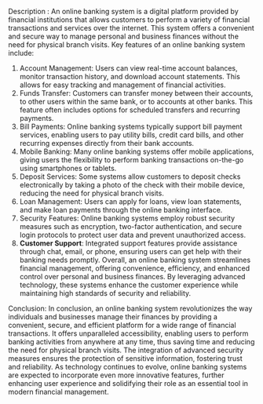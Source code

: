 Description :
An online banking system is a digital platform provided by financial institutions that allows customers to perform a variety of financial transactions and services over the internet. This system offers a convenient and secure way to manage personal and business finances without the need for physical branch visits.
Key features of an online banking system include:
1. Account Management: Users can view real-time account balances, monitor transaction history, and download account statements. This allows for easy tracking and management of financial activities.
2. Funds Transfer: Customers can transfer money between their accounts, to other users within the same bank, or to accounts at other banks. This feature often includes options for scheduled transfers and recurring payments.
3. Bill Payments: Online banking systems typically support bill payment services, enabling users to pay utility bills, credit card bills, and other recurring expenses directly from their bank accounts.
4. Mobile Banking: Many online banking systems offer mobile applications, giving users the flexibility to perform banking transactions on-the-go using smartphones or tablets.
5. Deposit Services: Some systems allow customers to deposit checks electronically by taking a photo of the check with their mobile device, reducing the need for physical branch visits.
6. Loan Management: Users can apply for loans, view loan statements, and make loan payments through the online banking interface.
7. Security Features: Online banking systems employ robust security measures such as encryption, two-factor authentication, and secure login protocols to protect user data and prevent unauthorized access.
8. **Customer Support**: Integrated support features provide assistance through chat, email, or phone, ensuring users can get help with their banking needs promptly.
Overall, an online banking system streamlines financial management, offering convenience, efficiency, and enhanced control over personal and business finances. By leveraging advanced technology, these systems enhance the customer experience while maintaining high standards of security and reliability.

Conclusion:
In conclusion, an online banking system revolutionizes the way individuals and businesses manage their finances by providing a convenient, secure, and efficient platform for a wide range of financial transactions. It offers unparalleled accessibility, enabling users to perform banking activities from anywhere at any time, thus saving time and reducing the need for physical branch visits. The integration of advanced security measures ensures the protection of sensitive information, fostering trust and reliability. As technology continues to evolve, online banking systems are expected to incorporate even more innovative features, further enhancing user experience and solidifying their role as an essential tool in modern financial management.

